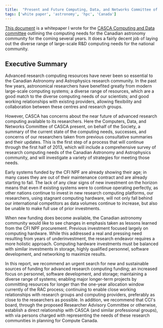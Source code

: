 ```yaml
---
title:  "Present and Future Computing, Data, and Networks Committee of the Canadian Astronomical Society (CASCA)"
tags: ['white paper', 'astronomy', 'hpc', 'Canada']
---
```


[This document](../assets/pdfs/CCI_WhitePaper_2012.pdf) is a whitepaper I wrote for the [CASCA Computing and Data committee](http://casca.ca/?page_id=273) outlining the computing needs for the Canadian astronomy community for the coming several years.  It does a fairly decent job of laying out the diverse range of large-scale R&D computing needs for the national community.


## Executive Summary

Advanced research computing resources have never been so essential to the Canadian Astronomy and Astrophysics research community. In the past few years, astronomical researchers have benefited greatly from modern large-scale computing systems; a diverse range of resources, which are a good match to the diverse computing needs of our scientists; and good working relationships with existing providers, allowing flexibility and collaboration between these centres and research groups.

However, CASCA has concerns about the near future of advanced research computing available to its researchers. Here the Computers, Data, and Networks Committee of CASCA present, on behalf of the Society, a summary of the current state of the computing needs, successes, and concerns of our researchers taken from previous consultative summaries and their updates. This is the first step of a process that will continue through the first half of 2013, which will include a comprehensive survey of research computing needs of the Canadian Astronomy and Astrophysics community, and will investigate a variety of strategies for meeting those needs.

Early systems funded by the CFI NPF are already showing their age; in many cases they are out of their maintenance contract and are already starting to fail. The lack of any clear signs of new investment on the horizon means that even if existing systems were to continue operating perfectly, as other nations continue to invest in new research computing platforms, our researchers, using stagnant computing hardware, will not only fall behind our international competitors as data volumes continue to increase, but also be unable to make full use of prior investments.

When new funding does become available, the Canadian astronomy community would like to see changes in emphasis taken as lessons learned from the CFI NPF procurement. Previous investment focused largely on computing hardware. While this addressed a real and pressing need resulting from years of underinvestment, the research endeavor requires a more holistic approach. Computing hardware investments must be balanced with similar investments in storage, highly qualified personnel, software development, and networking to maximize results.

In this report, we recommend an urgent search for new and sustainable sources of funding for advanced research computing funding; an increased focus on personnel, software development, and storage; maintaining a diverse range of systems; enabling major longer-term projects by committing resources for longer than the one-year allocation window currently of the RAC process; continuing to enable close working relationships with research groups and computing providers, preferably as close to the researchers as possible. In addition, we recommend that CCI's board, through the proposed Researcher Advisory Committee or otherwise, establish a direct relationship with CASCA (and similar professional groups), with via persons charged with representing the needs of these research communities in planning for  Compute Canada.
